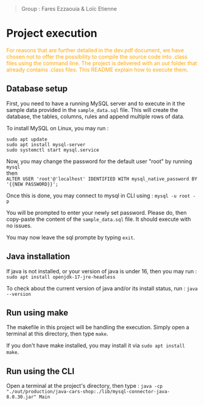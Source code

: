 > Group : Fares Ezzaouia & Loïc Etienne

# Project execution

<font color="orange">For reasons that are further detailed in the dev.pdf document, we have chosen not to offer the possibility to compile the source code into .class files using the command line. The project is delivered with an *out* folder that already contains .class files. This README explain how to execute them.</font>

## Database setup

First, you need to have a running MySQL server and to execute in it the sample data provided in the `sample_data.sql` file. This will create the database, the tables, columns, rules and append multiple rows of data.

To install MySQL on Linux, you may run :

`sudo apt update`
<br>
`sudo apt install mysql-server`
<br>
`sudo systemctl start mysql.service`

Now, you may change the password for the default user "root" by running
`mysql`
<br>
then
<br>
`ALTER USER 'root'@'localhost' IDENTIFIED WITH mysql_native_password BY '{{NEW PASSWORD}}';`

Once this is done, you may connect to mysql in CLI using :
`mysql -u root -p`

You will be prompted to enter your newly set password. Please do, then copy-paste the content of the `sample_data.sql` file. It should execute with no issues.

You may now leave the sql prompte by typing `exit`.

## Java installation

If java is not installed, or your version of java is under 16, then you may run :
`sudo apt install openjdk-17-jre-headless`

To check about the current version of java and/or its install status, run :
`java --version`
## Run using make

The makefile in this project will be handling the execution. Simply open a terminal at this directory, then type `make`.

If you don't have make installed, you may install it via `sudo apt install make`.

## Run using the CLI

Open a terminal at the project's directory, then type : `java -cp "./out/production/java-cars-shop:./lib/mysql-connector-java-8.0.30.jar" Main`